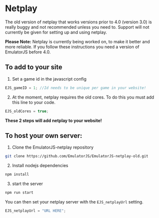 # Netplay

The old version of netplay that works versions prior to 4.0 (version 3.0) is really buggy and not recommended unless you need to. Support will not currently be given for setting up and using netplay.

**Please Note:** Netplay is currently being worked on, to make it better and more reliable. If you follow these instructions you need a version of EmulatorJS before 4.0.

## To add to your site

1. Set a game id in the javascript config
```js
EJS_gameID = 1; //Id needs to be unique per game in your website!
```

2. At the moment, netplay requires the old cores. To do this you must add this line to your code.
```js
EJS_oldCores = true;
```

**These 2 steps will add netplay to your website!**

## To host your own server:

1. Clone the EmulatorJS-netplay repository
```sh
git clone https://github.com/EmulatorJS/EmulatorJS-netplay-old.git
```

2. Install nodejs dependencies
```sh
npm install
```

3. start the server
```sh
npm run start
```

You can then set your netplay server with the `EJS_netplayUrl` setting.
```js
EJS_netplayUrl = "URL HERE";
```
<!-- EJS_netplayServer -->
